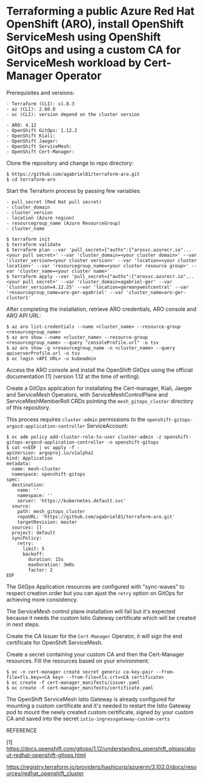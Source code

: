 # Terraforming a public Azure Red Hat OpenShift (ARO), install OpenShift ServiceMesh using OpenShift GitOps and using a custom CA for ServiceMesh workload by Cert-Manager Operator

Prerequisites and versions:

```
- Terraform (CLI): v1.8.3
- az (CLI): 2.60.0
- oc (CLI): version depend on the cluster version
```
```
- ARO: 4.12
- OpenShift GitOps: 1.12.2
- OpenShift Kiali:
- OpenShift Jaeger:
- OpenShift ServiceMesh:
- OpenShift Cert-Manager: 
```

Clone the repository and change to repo directory:
```
$ https://github.com/agabriel81/terraform-aro.git
$ cd terraform-aro
```

Start the Terraform process by passing few variables:
```
- pull_secret (Red Hat pull secret)
- cluster_domain
- cluster_version
- location (Azure region)
- resourcegroup_name (Azure ResourceGroup)
- cluster_name
```
```
$ terraform init
$ terraform validate
$ terraform plan --var 'pull_secret={"auths":{"arosvc.azurecr.io"...<your pull secret>' --var 'cluster_domain=<your cluster domain>' --var 'cluster_version=<your cluster version>' --var 'location=<your cluster location>' --var 'resourcegroup_name=<your cluster resource group>' --var 'cluster_name=<your cluster name>'
$ terraform apply --var 'pull_secret={"auths":{"arosvc.azurecr.io"...<your pull secret>' --var 'cluster_domain=agabriel-ger' --var 'cluster_version=4.12.25' --var 'location=germanywestcentral' --var 'resourcegroup_name=aro-ger-agabriel' --var 'cluster_name=aro-ger-cluster1'
```

After completing the installation, retrieve ARO credentials, ARO console and ARO API URL:

```
$ az aro list-credentials --name <cluster_name> --resource-group <resourcegroup_name>
$ az aro show --name <cluster_name> --resource-group <resourcegroup_name> --query "consoleProfile.url" -o tsv
$ az aro show -g <resourcegroup_name -n <cluster_name> --query apiserverProfile.url -o tsv 
$ oc login <API URL> -u kubeadmin
```

Access the ARO console and install the OpenShift GitOps using the official documentation [1] (version 1.12 at the time of writing).

Create a GitOps application for installating the Cert-manager, Kiali, Jaeger and ServiceMesh Operators, with ServiceMeshControlPlane and ServiceMeshMemberRoll CRDs pointing the `mesh_gitops_cluster` directory of this repository. 

This process requires `cluster-admin` permissions to the `openshift-gitops-argocd-application-controller` ServiceAccount:

```
$ oc adm policy add-cluster-role-to-user cluster-admin -z openshift-gitops-argocd-application-controller -n openshift-gitops
$ cat <<EOF | oc apply -f -
apiVersion: argoproj.io/v1alpha1
kind: Application
metadata:
  name: mesh-cluster
  namespace: openshift-gitops
spec:
  destination:
    name: ''
    namespace: ''
    server: 'https://kubernetes.default.svc'
  source:
    path: mesh_gitops_cluster
    repoURL: 'https://github.com/agabriel81/terraform-aro.git'
    targetRevision: master
  sources: []
  project: default
  syncPolicy:
    retry:
      limit: 5
      backoff:
        duration: 15s
        maxDuration: 3m0s
        factor: 2
EOF
```

The GitOps Application resources are configured with "sync-waves" to respect creation order but you can ajust the `retry` option on GitOps for achieving more consistency.

The ServiceMesh control plane installation will fail but it's expected because it needs the custom Istio Gateway certificate which will be created in next steps.

Create the CA Issuer for the `Cert-Manager` Operator, it will sign the end certificate for OpenShift ServiceMesh.

Create a secret containing your custom CA and then the Cert-Manager resources. Fill the resources based on your environment:

```
$ oc -n cert-manager create secret generic ca-key-pair --from-file=tls.key=<CA key> --from-file=tls.crt=<CA certificate>
$ oc create -f cert-manager_manifests/issuer.yaml
$ oc create -f cert-manager_manifests/certificate.yaml
```

The OpenShift ServiceMesh Istio Gateway is already configured for mounting a custom certificate and it's needed to restart the Istio Gateway pod to mount the newly created custom certificate, signed by your custom CA and saved into the secret `istio-ingressgateway-custom-certs`



REFERENCE

[1] https://docs.openshift.com/gitops/1.12/understanding_openshift_gitops/about-redhat-openshift-gitops.html

https://registry.terraform.io/providers/hashicorp/azurerm/3.102.0/docs/resources/redhat_openshift_cluster


